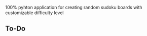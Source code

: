 100% pyhton application for creating random sudoku boards with customizable difficulty level

To-Do
- 
